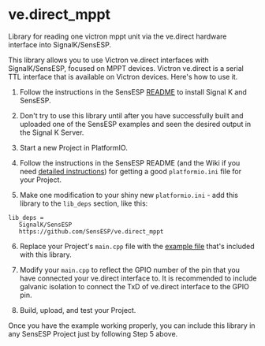 # ve.direct_mppt
Library for reading one victron mppt unit via the ve.direct hardware interface into SignalK/SensESP.

This library allows you to use Victron ve.direct interfaces with SignalK/SensESP, focused on MPPT devices. Victron ve.direct is a serial TTL interface that is available on Victron devices. Here's how to use it.

1. Follow the instructions in the SensESP [README](https://github.com/SignalK/SensESP#sensesp) to install Signal K
and SensESP.

2. Don't try to use this library until after you have successfully built and uploaded one of the SensESP examples
and seen the desired output in the Signal K Server.

3. Start a new Project in PlatformIO.

4. Follow the instructions in the SensESP README (and the Wiki if you need [detailed instructions](https://github.com/SignalK/SensESP/wiki/SensESP-Overview-and-Programming-Details#getting-a-good-platformioini-file)) for getting a good `platformio.ini` file for
your Project.

5. Make one modification to your shiny new `platformio.ini` - add this library to the `lib_deps` section, like this:
```
lib_deps =
   SignalK/SensESP
   https://github.com/SensESP/ve.direct_mppt
```

6. Replace your Project's `main.cpp` file with the [example file](https://github.com/SensESP/ve.direct_mppt/blob/main/examples/main.cpp) that's included with this library.

7. Modify your `main.cpp` to reflect the GPIO number of the pin that you have connected your ve.direct interface to. It is recommended to include galvanic isolation to connect the TxD of ve.direct interface to the GPIO pin.

8. Build, upload, and test your Project.

Once you have the example working properly, you can include this library in any SensESP Project just by following Step 5 above.


